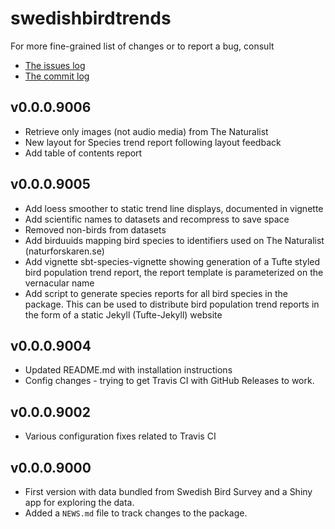 # swedishbirdtrends


For more fine-grained list of changes or to report a bug, consult 

* [The issues log](https://github.com/mskyttner/swedishbirdtrends/issues)
* [The commit log](https://github.com/mskyttner/swedishbirdtrends/master)

## v0.0.0.9006

* Retrieve only images (not audio media) from The Naturalist
* New layout for Species trend report following layout feedback
* Add table of contents report

## v0.0.0.9005

* Add loess smoother to static trend line displays, documented in vignette
* Add scientific names to datasets and recompress to save space
* Removed non-birds from datasets
* Add birduuids mapping bird species to identifiers used on The Naturalist (naturforskaren.se)
* Add vignette sbt-species-vignette showing generation of a Tufte styled bird population trend report, the report template is parameterized on the vernacular name
* Add script to generate species reports for all bird species in the package. This can be used to distribute bird population trend reports in the form of a static Jekyll (Tufte-Jekyll) website

## v0.0.0.9004

* Updated README.md with installation instructions
* Config changes - trying to get Travis CI with GitHub Releases to work. 

## v0.0.0.9002

* Various configuration fixes related to Travis CI

## v0.0.0.9000

* First version with data bundled from Swedish Bird Survey and a Shiny app for exploring the data.
* Added a `NEWS.md` file to track changes to the package.